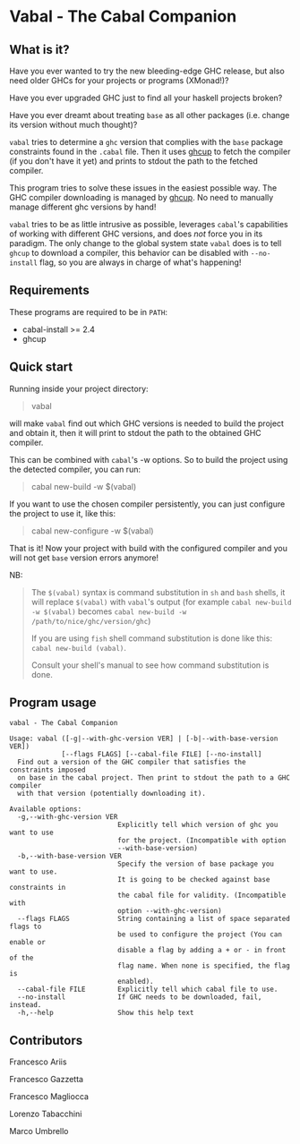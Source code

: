 # Vabal - The Cabal Companion


 What is it?
------------

Have you ever wanted to try the new bleeding-edge GHC release, but also need older GHCs for your projects or programs (XMonad!)?

Have you ever upgraded GHC just to find all your haskell projects broken?

Have you ever dreamt about treating `base` as all other packages (i.e. change its version without much thought)?

`vabal` tries to determine a `ghc` version that complies with the `base` package constraints found in the `.cabal` file.
Then it uses [ghcup](https://github.com/haskell/ghcup) to fetch the compiler (if you don't have it yet)
and prints to stdout the path to the fetched compiler.

This program tries to solve these issues in the easiest possible way.
The GHC compiler downloading is managed by [ghcup](https://github.com/haskell/ghcup).
No need to manually manage different ghc versions by hand!

`vabal` tries to be as little intrusive as possible, leverages `cabal`'s capabilities of working with different GHC versions,
and does *not* force you in its paradigm.
The only change to the global system state `vabal` does is to tell `ghcup` to download a compiler,
this behavior can be disabled with `--no-install` flag, so you are always in charge of what's happening!


 Requirements
--------------

These programs are required to be in `PATH`:
- cabal-install >= 2.4
- ghcup


 Quick start
--------------

Running inside your project directory:

> vabal

will make `vabal` find out which GHC versions is needed to build the project and obtain it,
then it will print to stdout the path to the obtained GHC compiler.

This can be combined with `cabal`'s -w options.
So to build the project using the detected compiler, you can run:

> cabal new-build -w $(vabal)

If you want to use the chosen compiler persistently,
you can just configure the project to use it, like this:

> cabal new-configure -w $(vabal)

That is it! Now your project with build with the configured compiler and you will not get `base` version errors anymore!

NB: 
> The `$(vabal)` syntax is command substitution in `sh` and `bash` shells, it will replace `$(vabal)` with `vabal`'s output
> (for example `cabal new-build -w $(vabal)` becomes `cabal new-build -w /path/to/nice/ghc/version/ghc`)
>
> If you are using `fish` shell command substitution is done like this: `cabal new-build (vabal)`.
>
> Consult your shell's manual to see how command substitution is done.


 Program usage
---------------

```
vabal - The Cabal Companion

Usage: vabal ([-g|--with-ghc-version VER] | [-b|--with-base-version VER])
             [--flags FLAGS] [--cabal-file FILE] [--no-install]
  Find out a version of the GHC compiler that satisfies the constraints imposed
  on base in the cabal project. Then print to stdout the path to a GHC compiler
  with that version (potentially downloading it).

Available options:
  -g,--with-ghc-version VER
                           Explicitly tell which version of ghc you want to use
                           for the project. (Incompatible with option
                           --with-base-version)
  -b,--with-base-version VER
                           Specify the version of base package you want to use.
                           It is going to be checked against base constraints in
                           the cabal file for validity. (Incompatible with
                           option --with-ghc-version)
  --flags FLAGS            String containing a list of space separated flags to
                           be used to configure the project (You can enable or
                           disable a flag by adding a + or - in front of the
                           flag name. When none is specified, the flag is
                           enabled).
  --cabal-file FILE        Explicitly tell which cabal file to use.
  --no-install             If GHC needs to be downloaded, fail, instead.
  -h,--help                Show this help text
```


 Contributors
--------------

Francesco Ariis

Francesco Gazzetta

Francesco Magliocca

Lorenzo Tabacchini

Marco Umbrello
